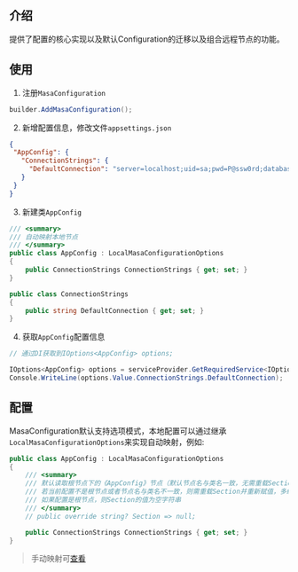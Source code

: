 ## 介绍

提供了配置的核心实现以及默认Configuration的迁移以及组合远程节点的功能。

## 使用

1. 注册`MasaConfiguration`

```csharp
builder.AddMasaConfiguration();
```

2. 新增配置信息，修改文件`appsettings.json`

 ``` json
{
  "AppConfig": {
    "ConnectionStrings": {
      "DefaultConnection": "server=localhost;uid=sa;pwd=P@ssw0rd;database=identity"
    }
  }
}
```

3. 新建类`AppConfig`

```csharp
/// <summary>
/// 自动映射本地节点
/// </summary>
public class AppConfig : LocalMasaConfigurationOptions
{
    public ConnectionStrings ConnectionStrings { get; set; }
}

public class ConnectionStrings
{
    public string DefaultConnection { get; set; }
}
```

4. 获取`AppConfig`配置信息

```csharp
// 通过DI获取到IOptions<AppConfig> options;

IOptions<AppConfig> options = serviceProvider.GetRequiredService<IOptions<AppConfig>>(); 
Console.WriteLine(options.Value.ConnectionStrings.DefaultConnection);
```

## 配置

MasaConfiguration默认支持选项模式，本地配置可以通过继承`LocalMasaConfigurationOptions`来实现自动映射，例如:

```csharp
public class AppConfig : LocalMasaConfigurationOptions
{
    /// <summary>
    /// 默认读取根节点下的《AppConfig》节点（默认节点名与类名一致，无需重载Section）
    /// 若当前配置不是根节点或者节点名与类名不一致，则需重载Section并重新赋值，多级节点以:分割
    /// 如果配置是根节点，则Section的值为空字符串
    /// </summary>
    // public override string? Section => null;

    public ConnectionStrings ConnectionStrings { get; set; }
}
```

> 手动映射可[查看](/building-blocks/framework/configuration/override#手动映射)